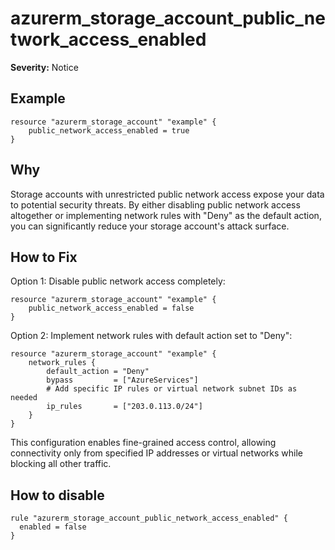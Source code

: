 # azurerm_storage_account_public_network_access_enabled

**Severity:** Notice


## Example

```hcl
resource "azurerm_storage_account" "example" {
    public_network_access_enabled = true
}
```

## Why

Storage accounts with unrestricted public network access expose your data to potential security threats. By either disabling public network access altogether or implementing network rules with "Deny" as the default action, you can significantly reduce your storage account's attack surface.

## How to Fix

Option 1: Disable public network access completely:

```hcl
resource "azurerm_storage_account" "example" {
    public_network_access_enabled = false
}
```

Option 2: Implement network rules with default action set to "Deny":

```hcl
resource "azurerm_storage_account" "example" {
    network_rules {
        default_action = "Deny"
        bypass         = ["AzureServices"]
        # Add specific IP rules or virtual network subnet IDs as needed
        ip_rules       = ["203.0.113.0/24"]
    }
}
```

This configuration enables fine-grained access control, allowing connectivity only from specified IP addresses or virtual networks while blocking all other traffic.

## How to disable

```hcl
rule "azurerm_storage_account_public_network_access_enabled" {
  enabled = false
}
```

